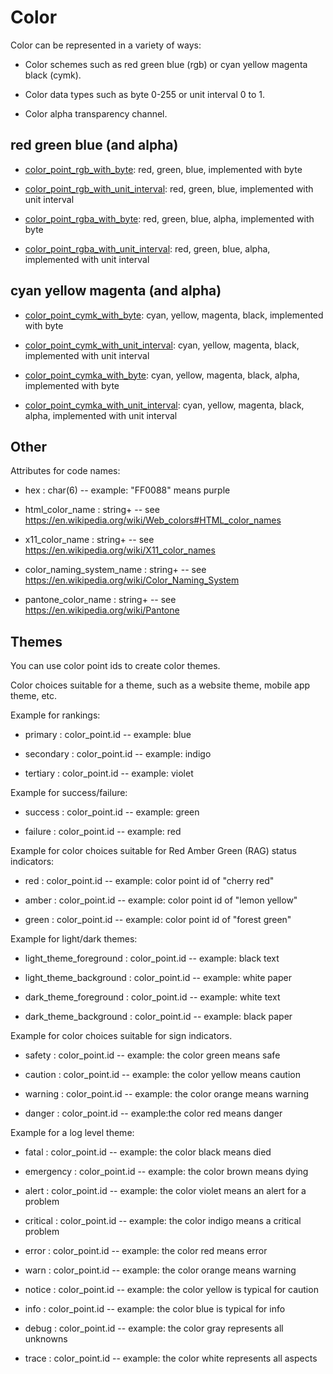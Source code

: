 # Color

Color can be represented in a variety of ways:

* Color schemes such as red green blue (rgb) or cyan yellow magenta black (cymk).

* Color data types such as byte 0-255 or unit interval 0 to 1.

* Color alpha transparency channel.


## red green blue (and alpha)

* [color_point_rgb_with_byte](../color_point_rgb_with_byte): red, green, blue, implemented with byte

* [color_point_rgb_with_unit_interval](../color_point_cymka_with_unit_interval): red, green, blue, implemented with unit interval

* [color_point_rgba_with_byte](../color_point_rgba_with_byte): red, green, blue, alpha, implemented with byte

* [color_point_rgba_with_unit_interval](../color_point_rgba_with_unit_interval): red, green, blue, alpha, implemented with unit interval


## cyan yellow magenta (and alpha)

* [color_point_cymk_with_byte](../color_point_cymk_with_byte): cyan, yellow, magenta, black, implemented with byte

* [color_point_cymk_with_unit_interval](../color_point_cymka_with_unit_interval): cyan, yellow, magenta, black, implemented with unit interval

* [color_point_cymka_with_byte](../color_point_cymka_with_byte): cyan, yellow, magenta, black, alpha, implemented with byte

* [color_point_cymka_with_unit_interval](../color_point_cymka_with_unit_interval): cyan, yellow, magenta, black, alpha, implemented with unit interval


## Other

Attributes for code names:

* hex : char(6) -- example: "FF0088" means purple

* html_color_name : string+ -- see https://en.wikipedia.org/wiki/Web_colors#HTML_color_names

* x11_color_name : string+ -- see https://en.wikipedia.org/wiki/X11_color_names

* color_naming_system_name : string+ -- see https://en.wikipedia.org/wiki/Color_Naming_System

* pantone_color_name : string+ -- see https://en.wikipedia.org/wiki/Pantone


## Themes

You can use color point ids to create color themes.

Color choices suitable for a theme, such as a website theme, mobile app theme, etc.

Example for rankings:

* primary : color_point.id -- example: blue

* secondary : color_point.id -- example: indigo

* tertiary : color_point.id -- example: violet

Example for success/failure:

* success : color_point.id -- example: green

* failure : color_point.id -- example: red

Example for color choices suitable for Red Amber Green (RAG) status indicators:

* red : color_point.id -- example: color point id of "cherry red"

* amber : color_point.id -- example: color point id of "lemon yellow"

* green : color_point.id -- example: color point id of "forest green"

Example for light/dark themes:

* light_theme_foreground : color_point.id -- example: black text

* light_theme_background : color_point.id -- example: white paper

* dark_theme_foreground : color_point.id --  example: white text

* dark_theme_background : color_point.id --  example: black paper

Example for color choices suitable for sign indicators.

* safety : color_point.id -- example: the color green means safe

* caution : color_point.id --  example: the color yellow means caution

* warning : color_point.id -- example: the color orange means warning

* danger : color_point.id -- example:the color red means danger

Example for a log level theme:

* fatal : color_point.id -- example: the color black means died

* emergency : color_point.id -- example: the color brown means dying

* alert : color_point.id -- example: the color violet means an alert for a problem

* critical : color_point.id -- example: the color indigo means a critical problem

* error : color_point.id -- example: the color red means error

* warn : color_point.id -- example: the color orange means warning

* notice : color_point.id -- example: the color yellow is typical for caution

* info : color_point.id --  example: the color blue is typical for info

* debug : color_point.id --  example: the color gray represents all unknowns

* trace : color_point.id --  example: the color white represents all aspects
